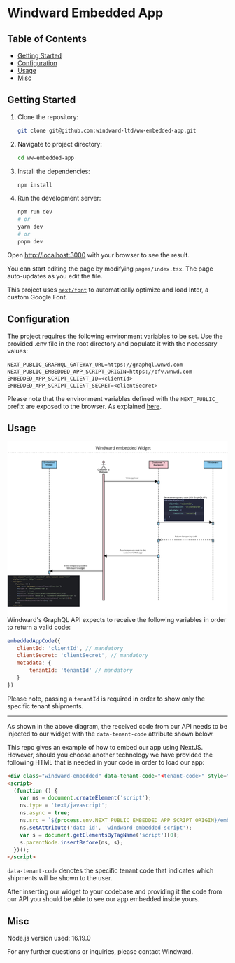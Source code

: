 # Windward Embedded App

## Table of Contents

- [Getting Started](#getting-started)
- [Configuration](#configuration)
- [Usage](#usage)
- [Misc](#misc)

## Getting Started


1. Clone the repository:

   ```bash
   git clone git@github.com:windward-ltd/ww-embedded-app.git
   
2. Navigate to project directory:

   ```bash
   cd ww-embedded-app

3. Install the dependencies:

   ```bash
   npm install
   
4. Run the development server:

   ```bash
   npm run dev
   # or
   yarn dev
   # or
   pnpm dev
   ```

Open [http://localhost:3000](http://localhost:3000) with your browser to see the result.

You can start editing the page by modifying `pages/index.tsx`. The page auto-updates as you edit the file.

This project uses [`next/font`](https://nextjs.org/docs/basic-features/font-optimization) to automatically optimize and load Inter, a custom Google Font.


## Configuration
The project requires the following environment variables to be set. Use the provided .env file in the root directory and populate it with the necessary values:
```env
NEXT_PUBLIC_GRAPHQL_GATEWAY_URL=https://graphql.wnwd.com
NEXT_PUBLIC_EMBEDDED_APP_SCRIPT_ORIGIN=https://ofv.wnwd.com
EMBEDDED_APP_SCRIPT_CLIENT_ID=<clientId>
EMBEDDED_APP_SCRIPT_CLIENT_SECRET=<clientSecret>
```

Please note that the environment variables defined with the `NEXT_PUBLIC_` prefix are exposed to the browser.
As explained [here](https://nextjs.org/docs/pages/building-your-application/configuring/environment-variables#exposing-environment-variables-to-the-browser).

## Usage
![Company Embedded Widget Diagram](public/windwardEmbeddedWidget.png)
Windward's GraphQL API expects to receive the following variables in order to return a valid code:
```js
embeddedAppCode({
   clientId: 'clientId', // mandatory
   clientSecret: 'clientSecret', // mandatory
   metadata: {
       tenantId: 'tenantId' // mandatory
   }
})
```

Please note, passing a `tenantId` is required in order to show only the specific tenant shipments.

---

As shown in the above diagram, the received code from our API needs to be injected to our widget with the `data-tenant-code` attribute shown below.

This repo gives an example of how to embed our app using NextJS.
However, should you choose another technology we have provided the following HTML that is needed in your code in order to load our app:

```html
<div class="windward-embedded" data-tenant-code="<tenant-code>" style="height: 600px"></div>
<script>
  (function () {
    var ns = document.createElement('script');
    ns.type = 'text/javascript';
    ns.async = true;
    ns.src = `${process.env.NEXT_PUBLIC_EMBEDDED_APP_SCRIPT_ORIGIN}/embed.min.js`;
    ns.setAttribute('data-id', 'windward-embedded-script');
    var s = document.getElementsByTagName('script')[0];
    s.parentNode.insertBefore(ns, s);
  })();
</script>
```
`data-tenant-code` denotes the specific tenant code that indicates which shipments will be shown to the user.

After inserting our widget to your codebase and providing it the code from our API you should be able to see our app embedded inside yours.


## Misc

Node.js version used: 16.19.0

For any further questions or inquiries, please contact Windward.
